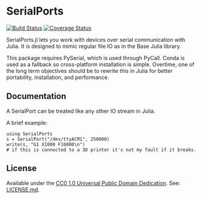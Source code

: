 # SerialPorts

[![Build Status](https://travis-ci.org/sjkelly/SerialPorts.jl.svg?branch=master)](https://travis-ci.org/sjkelly/SerialPorts.jl)
[![Coverage Status](https://img.shields.io/coveralls/sjkelly/SerialPorts.jl.svg)](https://coveralls.io/r/sjkelly/SerialPorts.jl?branch=master)

SerialPorts.jl lets you work with devices over serial communication with Julia.
It is designed to mimic regular file IO as in the Base Julia library.

This package requires PySerial, which is used through PyCall. Conda is used as
a fallback so cross-platform installation is simple. Overtime, one of
the long term objectives should be to rewrite this in Julia for better portability,
installation, and performance.

## Documentation

A SerialPort can be treated like any other IO stream in Julia.

A brief example:
```
using SerialPorts
s = SerialPort("/dev/ttyACM1", 250000)
write(s, "G1 X1000 F10000\n")
# if this is connected to a 3D printer it's not my fault if it breaks.
```


## License
Available under the [CC0 1.0 Universal Public Domain Dedication](http://en.wikipedia.org/wiki/Creative_Commons_license#Zero_.2F_Public_domain). See: [LICENSE.md](./LICENSE.md).

